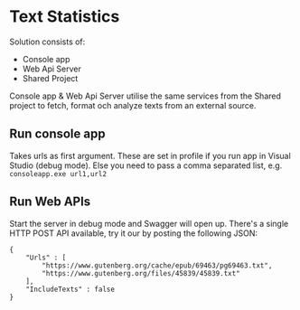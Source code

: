 # Text Statistics

Solution consists of:
- Console app
- Web Api Server
- Shared Project

Console app & Web Api Server utilise the same services from the Shared project to fetch, format och analyze texts from an external source.

## Run console app
Takes urls as first argument. These are set in profile if you run app in Visual Studio (debug mode). Else you need to pass a comma separated list, e.g. `consoleapp.exe url1,url2`

## Run Web APIs
Start the server in debug mode and Swagger will open up.
There's a single HTTP POST API available, try it our by posting the following JSON:
```
{
    "Urls" : [
        "https://www.gutenberg.org/cache/epub/69463/pg69463.txt",
        "https://www.gutenberg.org/files/45839/45839.txt"
    ],
    "IncludeTexts" : false
}
```
